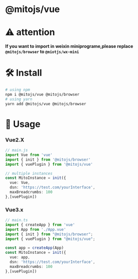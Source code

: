 # @mitojs/vue

# ⚠️ attention

**If you want to import in weixin miniprograme,please replace `@mitojs/browser` to `@miotjs/wx-mini`**



# 🛠️ Install

```bash
# using npm
npm i @mitojs/vue @mitojs/browser
# using yarn
yarn add @mitojs/vue @mitojs/browser
```



# 🥳 Usage

### Vue2.X

```typescript
// main.js
import Vue from 'vue'
import { init } from '@mitojs/browser'
import { vuePlugin } from '@mitojs/vue'

// multiple instances
const MitoInstance = init({
  vue: Vue,
  dsn: 'https://test.com/yourInterface',
  maxBreadcrumbs: 100
},[vuePlugin])

```

### Vue3.x
```typescript
// main.ts
import { createApp } from 'vue'
import App from './App.vue'
import { init } from "@mitojs/browser";
import { vuePlugin } from "@mitojs/vue";

const app = createApp(App)
const MitoInstance = init({
  vue: app,
  dsn: 'https://test.com/yourInterface',
  maxBreadcrumbs: 100
},[vuePlugin])
```
